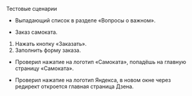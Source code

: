Тестовые сценарии

- Выпадающий список в разделе «Вопросы о важном».

- Заказ самоката.
1) Нажать кнопку «Заказать». 
2) Заполнить форму заказа.

- Проверил нажатие на логотип «Самоката», попадёшь на главную страницу «Самоката».

- Проверил нажатие на логотип Яндекса, в новом окне через редирект откроется главная страница Дзена.